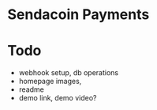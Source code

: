 # Sendacoin Payments

# Todo

- webhook setup, db operations
- homepage images,
- readme
- demo link, demo video?

